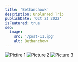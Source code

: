 ```yaml
---
title: 'Bethanchowk'
description: Unplanned Trip
publishDate: 'Oct 23 2022'
isFeatured: true
seo:
  image:
    src: '/post-11.jpg'
    alt: Bethanchowk
---
```


![Pictire 1](/img/b1.jpg)
![Picture 2](/img/b2.jpg)
![Picture 3](/img/b3.jpg)

